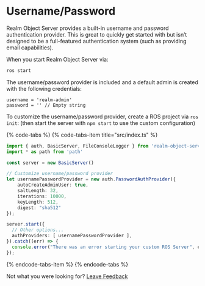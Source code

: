 # Username/Password

Realm Object Server provides a built-in username and password authentication provider. This is great to quickly get started with but isn’t designed to be a full-featured authentication system \(such as providing email capabilities\).

When you start Realm Object Server via:

```bash
ros start
```

The username/password provider is included and a default admin is created with the following credentials:

```text
username = 'realm-admin'
password = '' // Empty string
```

To customize the username/password provider, create a ROS project via `ros init`: \(then start the server with `npm start` to use the custom configuration\)

{% code-tabs %}
{% code-tabs-item title="src/index.ts" %}
```typescript
import { auth, BasicServer, FileConsoleLogger } from 'realm-object-server'
import * as path from 'path'

const server = new BasicServer()

// Customize username/password provider
let usernamePasswordProvider = new auth.PasswordAuthProvider({
    autoCreateAdminUser: true,
    saltLength: 32,
    iterations: 10000,
    keyLength: 512,
    digest: "sha512"
});

server.start({
  // Other options...
  authProviders: [ usernamePasswordProvider ],
}).catch((err) => {
  console.error("There was an error starting your custom ROS Server", err);
});
```
{% endcode-tabs-item %}
{% endcode-tabs %}





Not what you were looking for? [Leave Feedback](https://realm3.typeform.com/to/A4guM3) 

